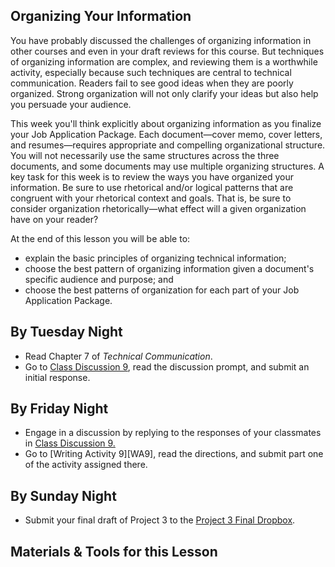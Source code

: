 ## Organizing Your Information

You have probably discussed the challenges of organizing information in other courses and even in your draft reviews for this course. But techniques of organizing information are complex, and reviewing them is a worthwhile activity, especially because such techniques are central to technical communication. Readers fail to see good ideas when they are poorly organized. Strong organization will not only clarify your ideas but also help you persuade your audience.

This week you'll think explicitly about organizing information as you finalize your Job Application Package. Each document&mdash;cover memo, cover letters, and resumes&mdash;requires appropriate and compelling organizational structure. You will not necessarily use the same structures across the three documents, and some documents may use multiple organizing structures. A key task for this week is to review the ways you have organized your information. Be sure to use rhetorical and/or logical patterns that are congruent with your rhetorical context and goals. That is, be sure to consider organization rhetorically&mdash;what effect will a given organization have on your reader?

At the end of this lesson you will be able to:

* explain the basic principles of organizing technical information;
* choose the best pattern of organizing information given a document's specific audience and purpose; and
* choose the best patterns of organization for each part of your Job Application Package.

## By Tuesday Night

* Read Chapter 7 of _Technical Communication_.
* Go to [Class Discussion 9][CD9], read the discussion prompt, and submit an initial response.

## By Friday Night

* Engage in a discussion by replying to the responses of your classmates in [Class Discussion 9.][CD9]
* Go to [Writing Activity 9][WA9], read the directions, and submit part one of the activity assigned there.

## By Sunday Night

* Submit your final draft of Project 3 to the [Project 3 Final Dropbox][P3FD].

## Materials & Tools for this Lesson

[CD9]: /section/content/default.asp?WCI=Goto&WCU=CRSCNT&MATCH=Class+Discussion+9
[CD9]: /section/content/default.asp?WCI=Goto&WCU=CRSCNT&MATCH=Writing+Activity+9
[P3FD]: /section/content/default.asp?WCI=Goto&WCU=CRSCNT&MATCH=Project+3+Final+Dropbox
